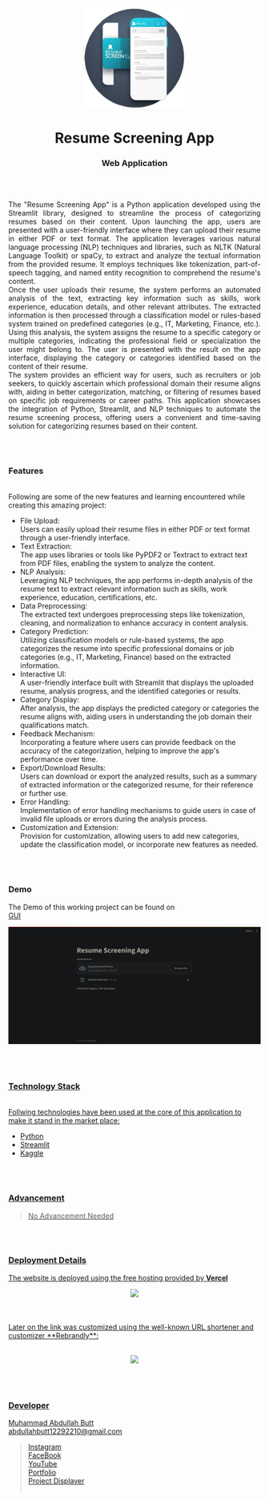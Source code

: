 <p align="center">
  <img src = "logo.png" width="200">
</p>

<h1 align="center">
  Resume Screening App
</h1>

<h3 align="center">
  Web Application
</h3>


<br><br>

<p align="justify">
The "Resume Screening App" is a Python application developed using the Streamlit library, designed to streamline the process of categorizing resumes based on their content. Upon launching the app, users are presented with a user-friendly interface where they can upload their resume in either PDF or text format. The application leverages various natural language processing (NLP) techniques and libraries, such as NLTK (Natural Language Toolkit) or spaCy, to extract and analyze the textual information from the provided resume. It employs techniques like tokenization, part-of-speech tagging, and named entity recognition to comprehend the resume's content.
<br>
Once the user uploads their resume, the system performs an automated analysis of the text, extracting key information such as skills, work experience, education details, and other relevant attributes. The extracted information is then processed through a classification model or rules-based system trained on predefined categories (e.g., IT, Marketing, Finance, etc.). Using this analysis, the system assigns the resume to a specific category or multiple categories, indicating the professional field or specialization the user might belong to. The user is presented with the result on the app interface, displaying the category or categories identified based on the content of their resume.
<br>
The system provides an efficient way for users, such as recruiters or job seekers, to quickly ascertain which professional domain their resume aligns with, aiding in better categorization, matching, or filtering of resumes based on specific job requirements or career paths. This application showcases the integration of Python, Streamlit, and NLP techniques to automate the resume screening process, offering users a convenient and time-saving solution for categorizing resumes based on their content.
</p>


<br><br>
<!-- ................................................................................................................................. -->


### Features
<br>
Following are some of the new features and learning encountered while creating this amazing project:

- File Upload: <br>Users can easily upload their resume files in either PDF or text format through a user-friendly interface.
- Text Extraction: <br>The app uses libraries or tools like PyPDF2 or Textract to extract text from PDF files, enabling the system to analyze the content.
- NLP Analysis: <br>Leveraging NLP techniques, the app performs in-depth analysis of the resume text to extract relevant information such as skills, work experience, education, certifications, etc.
- Data Preprocessing: <br>The extracted text undergoes preprocessing steps like tokenization, cleaning, and normalization to enhance accuracy in content analysis.
- Category Prediction: <br>Utilizing classification models or rule-based systems, the app categorizes the resume into specific professional domains or job categories (e.g., IT, Marketing, Finance) based on the extracted information.
- Interactive UI: <br>A user-friendly interface built with Streamlit that displays the uploaded resume, analysis progress, and the identified categories or results.
- Category Display: <br>After analysis, the app displays the predicted category or categories the resume aligns with, aiding users in understanding the job domain their qualifications match.
- Feedback Mechanism: <br>Incorporating a feature where users can provide feedback on the accuracy of the categorization, helping to improve the app's performance over time.
- Export/Download Results: <br>Users can download or export the analyzed results, such as a summary of extracted information or the categorized resume, for their reference or further use.
- Error Handling: <br>Implementation of error handling mechanisms to guide users in case of invalid file uploads or errors during the analysis process.
- Customization and Extension: <br>Provision for customization, allowing users to add new categories, update the classification model, or incorporate new features as needed.


<br><br>
<!-- ................................................................................................................................. -->



### Demo
<p align="justify">
  The Demo of this working project can be found on <br>
  <a href="></a>
</p>


<br><br>
<!-- ................................................................................................................................. -->




### GUI
![GUI for this Project](demo.png)


<br><br>
<!-- ................................................................................................................................. -->




### Technology Stack
<br>
Follwing technologies have been used at the core of this application to make it stand in the market place:

- Python
- Streamlit
- Kaggle


<br><br>
<!-- ................................................................................................................................. -->


### Advancement

> No Advancement Needed

<br><br>
<!-- ................................................................................................................................. -->


### Deployment Details

The website is deployed using the free hosting provided by **Vercel**
<p align = "center">
  <img src = "https://branditechture.agency/brand-logos/wp-content/uploads/wpdm-cache/Vercel-900x0.png" width = "300">
</p>
<br><br>
Later on the link was customized using the well-known URL shortener and customizer **Rebrandly**:<br><br>
<p align = "center">
  <img src = "https://www.rebrandly.com/images/URL-Shortener.fileextension.svg" width = "300">
</p>


<br><br>
<!-- ................................................................................................................................. -->


### Developer

Muhammad Abdullah Butt <br>
abdullahbutt12292210@gmail.com <br>
> [Instagram](https://www.instagram.com/abdullah.butt.22/)<br>
> [FaceBook](https://www.facebook.com/profile.php?id=100076291614529)<br>
> [YouTube](https://www.youtube.com/channel/UCnuOFQyMywg-KuoN-lmav1Q)<br>
> [Portfolio](https://rebrand.ly/MuhammadAbdullahButt_MABCORP)<br>
> [Project Displayer]( https://rebrand.ly/ProjectDisplayer_MABCORP)
<br><br>
<!-- ................................................................................................................................. -->







